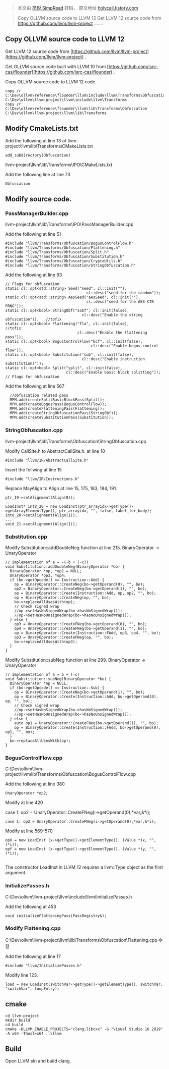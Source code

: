 > 本文由 [简悦 SimpRead](http://ksria.com/simpread/) 转码， 原文地址 [holycall.tistory.com](https://holycall.tistory.com/364)

> Copy OLLVM source code to LLVM 12 Get LLVM 12 source code from https://github.com/llvm/llvm-project .......

Copy OLLVM source code to LLVM 12
---------------------------------

Get LLVM 12 source code from [https://github.com/llvm/llvm-project](https://github.com/llvm/llvm-project) .

Get OLLVM source code built with LLVM 10 from [https://github.com/isrc-cas/flounder](https://github.com/isrc-cas/flounder) .

Copy OLLVM source code to LLVM 12 code.

```
copy /r C:\Dev\ollvm\reference\flounder\llvm\include\llvm\Transforms\Obfuscation C:\Dev\ollvm\llvm-project\llvm\include\llvm\Transforms
copy /r C:\Dev\ollvm\reference\flounder\llvm\lib\Transforms\Obfuscation C:\Dev\ollvm\llvm-project\llvm\lib\Transforms

```

Modify CmakeLists.txt
---------------------

Add the following at line 13 of llvm-project\llvm\lib\Transforms\CMakeLists.txt

```
add_subdirectory(Obfuscation)

```

llvm-project\llvm\lib\Transforms\IPO\CMakeLists.txt

Add the following line at line 73

```
Obfuscation

```

Modify source code. 
--------------------

### PassManagerBuilder.cpp

llvm-project\llvm\lib\Transforms\IPO\PassManagerBuilder.cpp

Add the following at line 51

```
#include "llvm/Transforms/Obfuscation/BogusControlFlow.h" 
#include "llvm/Transforms/Obfuscation/Flattening.h" 
#include "llvm/Transforms/Obfuscation/Split.h" 
#include "llvm/Transforms/Obfuscation/Substitution.h" 
#include "llvm/Transforms/Obfuscation/CryptoUtils.h" 
#include "llvm/Transforms/Obfuscation/StringObfuscation.h"

```

Add the following at line 93

```
// Flags for obfuscation 
static cl::opt<std::string> Seed("seed", cl::init(""), 
                                    cl::desc("seed for the random")); 
static cl::opt<std::string> AesSeed("aesSeed", cl::init(""), 
                                    cl::desc("seed for the AES-CTR PRNG")); 
static cl::opt<bool> StringObf("sobf", cl::init(false), 
                                  cl::desc("Enable the string obfuscation"));   //tofix 
static cl::opt<bool> Flattening("fla", cl::init(false),              //tofix 
                                cl::desc("Enable the flattening pass")); 
static cl::opt<bool> BogusControlFlow("bcf", cl::init(false), 
                                      cl::desc("Enable bogus control flow")); 
static cl::opt<bool> Substitution("sub", cl::init(false), 
                                  cl::desc("Enable instruction substitutions")); 
static cl::opt<bool> Split("split", cl::init(false), 
                           cl::desc("Enable basic block splitting")); 
// Flags for obfuscation

```

Add the following at line 567

```
  //obfuscation related pass 
  MPM.add(createSplitBasicBlockPass(Split)); 
  MPM.add(createBogusPass(BogusControlFlow)); 
  MPM.add(createFlatteningPass(Flattening)); 
  MPM.add(createStringObfuscationPass(StringObf)); 
  MPM.add(createSubstitutionPass(Substitution));

```

### StringObfuscation.cpp

llvm-project\llvm\lib\Transforms\Obfuscation\StringObfuscation.cpp

Modify CallSite.h to AbstractCallSite.h. at line 10

```
#include "llvm/IR/AbstractCallSite.h"

```

Insert the follwing at line 15

```
#include "llvm/IR/Instructions.h"

```

Replace MayAlign to Align at line 15, 175, 183, 184, 191.

```
ptr_19->setAlignment(Align(8));
...
LoadInst* int8_20 = new LoadInst(ptr_arrayidx->getType()->getArrayElementType(), ptr_arrayidx, "", false, label_for_body);
int8_20->setAlignment(Align(1));
...
void_21->setAlignment(Align(1));

```

### Substitution.cpp

Modify Substitution::addDoubleNeg function at line 215. BinaryOperator → UnaryOperator

```
// Implementation of a = -(-b + (-c)) 
void Substitution::addDoubleNeg(BinaryOperator *bo) { 
  BinaryOperator *op, *op2 = NULL; 
  UnaryOperator *op3, *op4; 
  if (bo->getOpcode() == Instruction::Add) { 
    op = BinaryOperator::CreateNeg(bo->getOperand(0), "", bo); 
    op2 = BinaryOperator::CreateNeg(bo->getOperand(1), "", bo); 
    op = BinaryOperator::Create(Instruction::Add, op, op2, "", bo); 
    op = BinaryOperator::CreateNeg(op, "", bo); 
    bo->replaceAllUsesWith(op); 
    // Check signed wrap 
    //op->setHasNoSignedWrap(bo->hasNoSignedWrap()); 
    //op->setHasNoUnsignedWrap(bo->hasNoUnsignedWrap()); 
  } else { 
    op3 = UnaryOperator::CreateFNeg(bo->getOperand(0), "", bo); 
    op4 = UnaryOperator::CreateFNeg(bo->getOperand(1), "", bo); 
    op = BinaryOperator::Create(Instruction::FAdd, op3, op4, "", bo); 
    op3 = UnaryOperator::CreateFNeg(op, "", bo); 
    bo->replaceAllUsesWith(op3); 
  }   
}

```

Modify Substitution::subNeg function at line 299. BinaryOperator → UnaryOperator

```
// Implementation of a = b + (-c) 
void Substitution::subNeg(BinaryOperator *bo) { 
  BinaryOperator *op = NULL;   
  if (bo->getOpcode() == Instruction::Sub) { 
    op = BinaryOperator::CreateNeg(bo->getOperand(1), "", bo); 
    op = BinaryOperator::Create(Instruction::Add, bo->getOperand(0), op, "", bo); 
    // Check signed wrap 
    //op->setHasNoSignedWrap(bo->hasNoSignedWrap()); 
    //op->setHasNoUnsignedWrap(bo->hasNoUnsignedWrap()); 
  } else { 
    auto op1 = UnaryOperator::CreateFNeg(bo->getOperand(1), "", bo); 
    op = BinaryOperator::Create(Instruction::FAdd, bo->getOperand(0), op1, "", bo); 
  } 
  bo->replaceAllUsesWith(op); 
}

```

### BogusControlFlow.cpp

C:\Dev\ollvm\llvm-project\llvm\lib\Transforms\Obfuscation\BogusControlFlow.cpp 

Add the following at line 380

```
UnaryOperator *op2;

```

Modify at line 420

case 1: op2 = UnaryOperator::CreateFNeg(i->getOperand(0),*var,&*i);

```
case 1: op2 = UnaryOperator::CreateFNeg(i->getOperand(0),*var,&*i);

```

Modify at line 569-570

```
opX = new LoadInst (x->getType()->getElementType(), (Value *)x, "", (*i));
opY = new LoadInst (x->getType()->getElementType(), (Value *)y, "", (*i));


```

The constructor LoadInst in LLVM 12 requires a llvm::Type object as the first argument. 

### InitializePasses.h

C:\Dev\ollvm\llvm-project\llvm\include\llvm\InitializePasses.h 

Add the following at 453

```
void initializeFlatteningPass(PassRegistry&);

```

### Modify Flattening.cpp

C:\Dev\ollvm\llvm-project\llvm\lib\Transforms\Obfuscation\Flattening.cpp 수정

Add the following at line 17

```
#include "llvm/InitializePasses.h"

```

Modify line 123. 

```
load = new LoadInst(switchVar->getType()->getElementType(), switchVar, "switchVar", loopEntry);

```

cmake
-----

```
cd llvm-project
mkdir build
cd build
cmake -DLLVM_ENABLE_PROJECTS="clang;libcxx" -G "Visual Studio 16 2019" -A x64 -Thost=x64 ..\llvm

```

Build
-----

Open LLVM.sln and build clang.